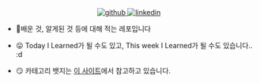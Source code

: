 <div align="center" style="margin-bottom: 5px;">
    <a href="https://github.com/2ssue" target="_blank">
        <img src="https://img.shields.io/badge/GitHub-100000?style=for-the-badge&logo=github&logoColor=white" alt=github />
    </a>
    <a href="https://linkedin.com/in/2ssue" target="_blank">
        <img src="https://img.shields.io/badge/LinkedIn-0077B5?style=for-the-badge&logo=linkedin&logoColor=white" alt=linkedin />
    </a>  
</div>  

- 🔭배운 것, 알게된 것 등에 대해 적는 레포입니다   
  

- 😛 Today I Learned가 될 수도 있고, This week I Learned가 될 수도 있습니다.. :d
    

- 😏 카테고리 뱃지는 [이 사이트](https://dev.to/envoy_/150-badges-for-github-pnk)에서 참고하고 있습니다.